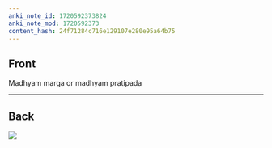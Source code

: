 ```yaml
---
anki_note_id: 1720592373824
anki_note_mod: 1720592373
content_hash: 24f71284c716e129107e280e95a64b75
---
```


## Front

Madhyam marga or madhyam pratipada

<hr/>

## Back

![](img5010955731405449955.jpg)